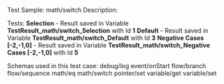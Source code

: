 Test Sample: math/switch
Description: 

Tests:
	**Selection** - Result saved in Variable **TestResult_math/switch_Selection** with Id **1**
	**Default** - Result saved in Variable **TestResult_math/switch_Default** with Id **3**
	**Negative Cases [-2,-1,0]** - Result saved in Variable **TestResult_math/switch_Negative Cases [-2,-1,0]** with Id **5**

Schemas used in this test case:
	debug/log
	event/onStart
	flow/branch
	flow/sequence
	math/eq
	math/switch
	pointer/set
	variable/get
	variable/set

